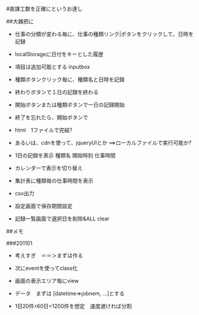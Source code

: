 
#直課工数を正確にというお達し

##大雑把に

- 仕事の分類が変わる毎に、仕事の種類リンク|ボタンをクリックして、日時を記録
- localStorageに日付をキーとした履歴
- 項目は追加可能とする inputbox
- 種類ボタンクリック毎に、種類名と日時を記録
- 終わりボタンで１日の記録を終わる
- 開始ボタンまたは種類ボタンで一日の記録開始
- 終了を忘れたら、開始ボタンで

- html　1ファイルで完結?
- あるいは、cdnを使って、jqueryUIとか ==>ローカルファイルで実行可能か?


- 1日の記録を表示 種類名 開始時刻 仕事時間
- カレンダーで表示を切り替え
- 集計表に種類毎の仕事時間を表示

- csv出力
- 設定画面で保存期間設定
- 記録一覧画面で選択日を削除&ALL clear



##メモ

###201101

- 考えすぎ　＝＝＞まずは作る
- 次にeventを使ってclass化

- 画面の表示エリア毎にview
- データ　まずは [datetime=>jobnem, ...]とする
- 1日20件☓60日=1200件を想定　速度遅ければ分割










